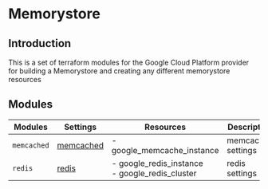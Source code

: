 # Memorystore

## Introduction

This is a set of terraform modules for the Google Cloud Platform provider for building a Memorystore and creating any different memorystore resources

## Modules

| Modules | Settings | Resources | Description |
| --- | ---  | --- | --- |
| `memcached` |[memcached](memcached/README.md)| - google_memcache_instance | memcached settings |
| `redis` |[redis](redis/README.md)| - google_redis_instance<br> - google_redis_cluster | redis settings |
